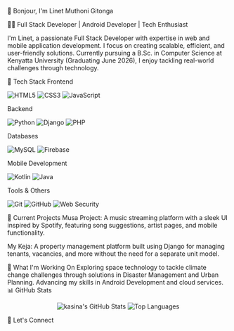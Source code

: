 👋 Bonjour, I'm Linet Muthoni Gitonga

🧑‍💻 Full Stack Developer | Android Developer | Tech Enthusiast

I'm Linet, a passionate Full Stack Developer with expertise in web and mobile application development. I focus on creating scalable, efficient, and user-friendly solutions. Currently pursuing a B.Sc. in Computer Science at Kenyatta University (Graduating June 2026), I enjoy tackling real-world challenges through technology.

💼 Tech Stack
Frontend
<p> <img src="https://img.shields.io/badge/HTML5-E34F26?logo=html5&logoColor=white&style=for-the-badge" alt="HTML5" /> <img src="https://img.shields.io/badge/CSS3-1572B6?logo=css3&logoColor=white&style=for-the-badge" alt="CSS3" /> <img src="https://img.shields.io/badge/JavaScript-F7DF1E?logo=javascript&logoColor=black&style=for-the-badge" alt="JavaScript" /> </p>
Backend
<p> <img src="https://img.shields.io/badge/Python-3776AB?logo=python&logoColor=white&style=for-the-badge" alt="Python" /> <img src="https://img.shields.io/badge/Django-092E20?logo=django&logoColor=white&style=for-the-badge" alt="Django" /> <img src="https://img.shields.io/badge/PHP-777BB4?logo=php&logoColor=white&style=for-the-badge" alt="PHP" /> </p>
Databases
<p> <img src="https://img.shields.io/badge/MySQL-4479A1?logo=mysql&logoColor=white&style=for-the-badge" alt="MySQL" /> <img src="https://img.shields.io/badge/Firebase-FFCA28?logo=firebase&logoColor=black&style=for-the-badge" alt="Firebase" /> </p>
Mobile Development
<p> <img src="https://img.shields.io/badge/Kotlin-0095D5?logo=kotlin&logoColor=white&style=for-the-badge" alt="Kotlin" /> <img src="https://img.shields.io/badge/Java-007396?logo=java&logoColor=white&style=for-the-badge" alt="Java" /> </p>
Tools & Others
<p> <img src="https://img.shields.io/badge/Git-F05032?logo=git&logoColor=white&style=for-the-badge" alt="Git" /> <img src="https://img.shields.io/badge/Version%20Control-GitHub-181717?logo=github&logoColor=white&style=for-the-badge" alt="GitHub" /> <img src="https://img.shields.io/badge/Web%20Security-4682B4?logo=security&logoColor=white&style=for-the-badge" alt="Web Security" /> </p>
🚀 Current Projects
Musa Project: A music streaming platform with a sleek UI inspired by Spotify, featuring song suggestions, artist pages, and mobile functionality.

My Keja: A property management platform built using Django for managing tenants, vacancies, and more without the need for a separate unit model.

🔭 What I'm Working On
Exploring space technology to tackle climate change challenges through solutions in Disaster Management and Urban Planning.
Advancing my skills in Android Development and cloud services.
📊 GitHub Stats
<p align="center"> <img src="https://github-readme-stats.vercel.app/api?username=BrianKasina&show_icons=true&theme=radical" alt="kasina's GitHub Stats" /> <img src="https://github-readme-stats.vercel.app/api/top-langs/?username=BrianKasina&layout=compact&theme=radical" alt="Top Languages" /> </p>
💬 Let's Connect
